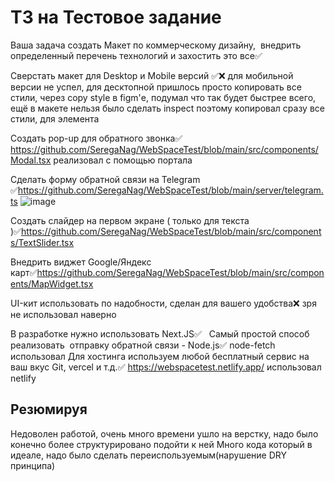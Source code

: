# ТЗ на Тестовое задание 

Ваша задача создать Макет по коммерческому дизайну,  внедрить определенный перечень технологий и захостить это все✅

Сверстать макет для Desktop и Mobile версий ✅❌ для мобильной версии не успел, для десктопной пришлось просто копировать все стили, через copy style в figm'е, подумал что так будет быстрее всего, ещё в макете нельзя было сделать inspect поэтому копировал сразу все стили, для элемента 

Создать pop-up для обратного звонка✅ https://github.com/SeregaNag/WebSpaceTest/blob/main/src/components/Modal.tsx реализовал с помощью портала

Сделать форму обратной связи на Telegram ✅https://github.com/SeregaNag/WebSpaceTest/blob/main/server/telegram.ts ![image](https://github.com/user-attachments/assets/9e4ab440-2153-4313-b96d-8d329a8ab6ef)

Создать слайдер на первом экране ( только для текста )✅https://github.com/SeregaNag/WebSpaceTest/blob/main/src/components/TextSlider.tsx

Внедрить виджет Google/Яндекс карт✅https://github.com/SeregaNag/WebSpaceTest/blob/main/src/components/MapWidget.tsx

UI-кит использовать по надобности, сделан для вашего удобства❌ зря не использовал наверно

В разработке нужно использовать Next.JS✅   Самый простой способ реализовать  отправку обратной связи - Node.js✅ node-fetch использовал
Для хостинга используем любой бесплатный сервис на ваш вкус Git, vercel и т.д.✅ https://webspacetest.netlify.app/ использовал netlify

## Резюмируя
Недоволен работой, очень много времени ушло на верстку, надо было конечно более структурировано подойти к ней
Много кода который в идеале, надо было сделать переиспользуемым(нарушение DRY принципа)
